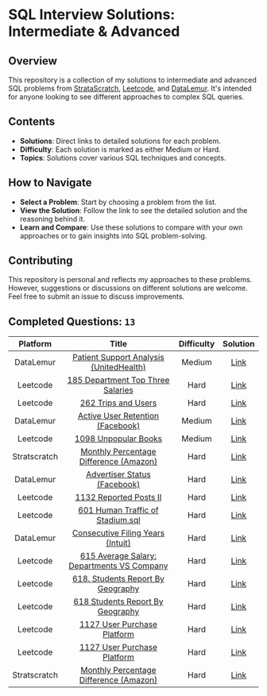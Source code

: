 # SQL Interview Solutions: Intermediate & Advanced

## Overview

This repository is a collection of my solutions to intermediate and advanced SQL problems from [StrataScratch](https://www.stratascratch.com), [Leetcode](https://leetcode.com), and [DataLemur](https://datalemur.com/questions). It's intended for anyone looking to see different approaches to complex SQL queries.

## Contents

- **Solutions**: Direct links to detailed solutions for each problem.
- **Difficulty**: Each solution is marked as either Medium or Hard.
- **Topics**: Solutions cover various SQL techniques and concepts.

## How to Navigate

- **Select a Problem**: Start by choosing a problem from the list.
- **View the Solution**: Follow the link to see the detailed solution and the reasoning behind it.
- **Learn and Compare**: Use these solutions to compare with your own approaches or to gain insights into SQL problem-solving.

## Contributing

This repository is personal and reflects my approaches to these problems. However, suggestions or discussions on different solutions are welcome. Feel free to submit an issue to discuss improvements.

## Completed Questions: `13`
| Platform  | Title | Difficulty | Solution |
|:---:|:-----:|:----------:|:--------:|
|DataLemur|[Patient Support Analysis (UnitedHealth)](https://datalemur.com/questions/uncategorized-calls-percentage)|Medium|[Link](https://github.com/AshankMore/SQL/blob/main/DataLemur/datalemur%20Patient%20Support%20Analysis%20(Part%204)%20%5BUnitedHealth%20SQL%20Interview%20Question%5D%20.sql)
|Leetcode|[185 Department Top Three Salaries](https://leetcode.com/problems/department-top-three-salaries/description/)|Hard|[Link](https://github.com/AshankMore/SQL/blob/main/Leetcode/Leetcode%20185%20Department%20Top%20Three%20Salaries.sql)
|Leetcode|[262 Trips and Users](https://leetcode.com/problems/trips-and-users/description/)|Hard|[Link](https://github.com/AshankMore/SQL/blob/main/Leetcode/Leetcode%20262.%20Trips%20and%20Users.sql)
|DataLemur|[Active User Retention (Facebook)](https://datalemur.com/questions/user-retention)|Medium|[Link](https://github.com/AshankMore/SQL/blob/main/DataLemur/datalemur%20Active%20User%20Retention%20%5BFacebook%20SQL%20Interview%20Question%5D.sql)
|Leetcode|[1098 Unpopular Books](https://leetcode.com/problems/unpopular-books/description/)|Medium|[Link](https://github.com/AshankMore/SQL/blob/main/Leetcode/Leetcode%201098.%20Unpopular%20Books.sql)
|Stratscratch|[Monthly Percentage Difference (Amazon)](https://platform.stratascratch.com/coding/10319-monthly-percentage-difference?code_type=1)|Hard|[Link](https://github.com/AshankMore/SQL/blob/main/StrataScratch/SS%20Monthly%20Percentage%20Difference.sql)
|DataLemur|[Advertiser Status (Facebook)](https://datalemur.com/questions/updated-status)|Hard|[Link](https://github.com/AshankMore/SQL/blob/main/DataLemur/datalemur%20Advertiser%20Status%20%5BFacebook%20SQL%20Interview%20Question%5D%20.sql)
|Leetcode|[1132 Reported Posts II](https://leetcode.com/problems/reported-posts-ii/description/)|Hard|[Link](https://github.com/AshankMore/SQL/blob/main/Leetcode/Leetcode%201132.%20Reported%20Posts%20II.sql)
|Leetcode|[601 Human Traffic of Stadium.sql](https://leetcode.com/problems/human-traffic-of-stadium/description/)|Hard|[Link](https://github.com/AshankMore/SQL/blob/main/Leetcode/Leetcode%20601.%20Human%20Traffic%20of%20Stadium.sql)
|DataLemur|[Consecutive Filing Years (Intuit)](https://datalemur.com/questions/consecutive-filing-years)|Hard|[Link](https://github.com/AshankMore/SQL/blob/main/DataLemur/datalemur%20Advertiser%20Status%20%5BFacebook%20SQL%20Interview%20Question%5D%20.sql)
|Leetcode |[615 Average Salary: Departments VS Company](https://leetcode.com/problems/average-salary-departments-vs-company/description/) |Hard|[Link](https://github.com/AshankMore/SQL/blob/main/Leetcode/Leetcode%20615.%20Average%20Salary-%20Departments%20VS%20Company.sql)
|Leetcode |	[	618. Students Report By Geography](https://leetcode.com/problems/students-report-by-geography/description/) |Hard|[Link](https://github.com/AshankMore/SQL/blob/main/Leetcode/Leetcode%20618.%20Students%20Report%20By%20Geography.sql)	
|Leetcode |[618 Students Report By Geography](https://leetcode.com/problems/students-report-by-geography/description/) |Hard|[Link](https://github.com/AshankMore/SQL/blob/main/Leetcode/Leetcode%20618.%20Students%20Report%20By%20Geography.sql)
|Leetcode |	[1127 User Purchase Platform](https://leetcode.com/problems/get-the-second-most-recent-activity/description/) |Hard|[Link](https://github.com/AshankMore/SQL/blob/main/Leetcode/Leetcode%201127.%20User%20Purchase%20Platform.sql	)	
|Leetcode |[1127 User Purchase Platform](https://leetcode.com/problems/get-the-second-most-recent-activity/description/) |Hard|[Link](https://github.com/AshankMore/SQL/blob/main/Leetcode/Leetcode%201127.%20User%20Purchase%20Platform.sql)
|Stratscratch|[Monthly Percentage Difference (Amazon)](https://platform.stratascratch.com/coding/10319-monthly-percentage-difference?code_type=1) |Hard|[Link](https://github.com/AshankMore/SQL/blob/main/StrataScratch/SS%20Monthly%20Percentage%20Difference.sql)
